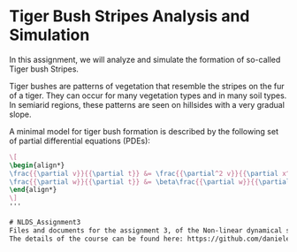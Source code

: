 
# Tiger Bush Stripes Analysis and Simulation

In this assignment, we will analyze and simulate the formation of so-called Tiger bush Stripes.

Tiger bushes are patterns of vegetation that resemble the stripes on the fur of a tiger. They can occur for many vegetation types and in many soil types. In semiarid regions, these patterns are seen on hillsides with a very gradual slope. 

A minimal model for tiger bush formation is described by the following set of partial differential equations (PDEs):

```latex
\[
\begin{align*}
\frac{{\partial v}}{{\partial t}} &= \frac{{\partial^2 v}}{{\partial x^2}} - \gamma v + wv^2 \\
\frac{{\partial w}}{{\partial t}} &= \beta\frac{{\partial w}}{{\partial x}} + \alpha - w - wv^2 \\
\end{align*}
\]
'''

# NLDS_Assignment3
Files and documents for the assignment 3, of the Non-linear dynamical systems course.
The details of the course can be found here: https://github.com/danieleavitabile/nonlinear-dynamical-systems-course-tutorials 

